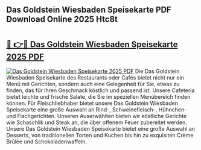 ## Das Goldstein Wiesbaden Speisekarte PDF Download Online 2025 Htc8t

# <h2><a href="http://gc7oy3.nevu.top/?p=Das+Goldstein+Wiesbaden+Speisekarte">🔗 👉🔴 Das Goldstein Wiesbaden Speisekarte 2025 PDF</a></h2>

[![Das Goldstein Wiesbaden Speisekarte 2025 PDF](https://i.imgur.com/dBaPXMq.png)](http://gc7oy3.nevu.top/?p=Das+Goldstein+Wiesbaden+Speisekarte)
Die Das Goldstein Wiesbaden Speisekarte des Restaurants oder Cafés bietet nicht nur ein Menü mit Gerichten, sondern auch eine Gelegenheit für Sie, etwas zu finden, das für Ihren Geschmack köstlich und passend ist. Unsere Cafeteria bietet leichte und frische Salate, die Sie im speziellen Menübereich finden können. Für Fleischliebhaber bietet unsere Das Goldstein Wiesbaden Speisekarte eine große Auswahl an Rind-, Schweinefleisch-, Hühnchen- und Fischgerichten. Unseren Auserwählten bieten wir köstliche Gerichte wie Schaschlik und Steak an, die über offenem Feuer zubereitet werden. Unsere Das Goldstein Wiesbaden Speisekarte bietet eine große Auswahl an Desserts, von traditionellen Torten und Kuchen bis hin zu exquisiten Crème Brûlée und Schokoladenwaffeln.
